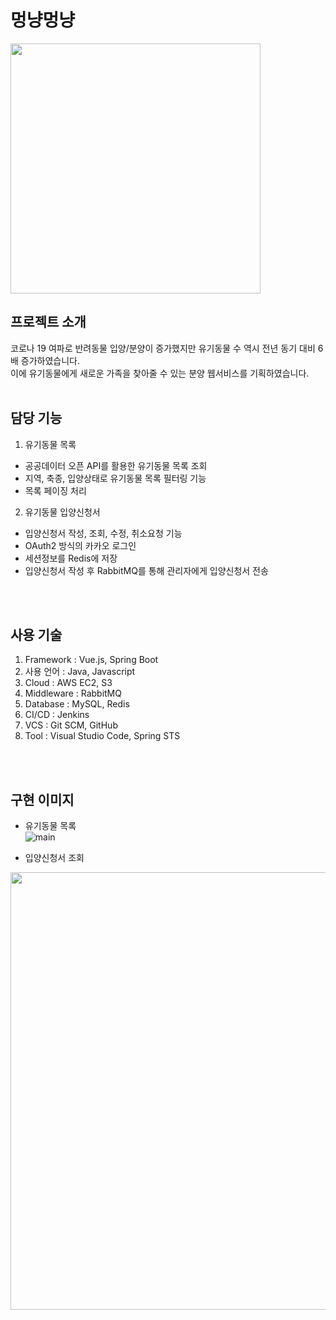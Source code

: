 # 멍냥멍냥
<img src= "https://user-images.githubusercontent.com/78783995/115801226-31b3c480-a417-11eb-8aad-fa95dd0abccd.png" width="400">


## 프로젝트 소개
코로나 19 여파로 반려동물 입양/분양이 증가했지만 유기동물 수 역시 전년 동기 대비 6배 증가하였습니다. <br>
이에 유기동물에게 새로운 가족을 찾아줄 수 있는 분양 웹서비스를 기획하였습니다. 
<br><br>

## 담당 기능
1. 유기동물 목록
  * 공공데이터 오픈 API를 활용한 유기동물 목록 조회
  * 지역, 축종, 입양상태로 유기동물 목록 필터링 기능
  * 목록 페이징 처리

2. 유기동물 입양신청서
  * 입양신청서 작성, 조회, 수정, 취소요청 기능
  * OAuth2 방식의 카카오 로그인
  * 세션정보를 Redis에 저장
  * 입양신청서 작성 후 RabbitMQ를 통해 관리자에게 입양신청서 전송 
  
<br><br>
## 사용 기술
1. Framework : Vue.js, Spring Boot
2. 사용 언어 : Java, Javascript
3. Cloud : AWS EC2, S3
4. Middleware : RabbitMQ
5. Database : MySQL, Redis
6. CI/CD : Jenkins
7. VCS : Git SCM, GitHub
8. Tool : Visual Studio Code, Spring STS

<br><br>
## 구현 이미지
 * 유기동물 목록 <br>
![main](https://user-images.githubusercontent.com/78783995/115802465-e18a3180-a419-11eb-9e35-d2e7c261fdd6.png) <br>

* 입양신청서 조회<br>
<img src="https://user-images.githubusercontent.com/78783995/115803174-54e07300-a41b-11eb-981a-2e0809b6e0bd.png" width=700>


